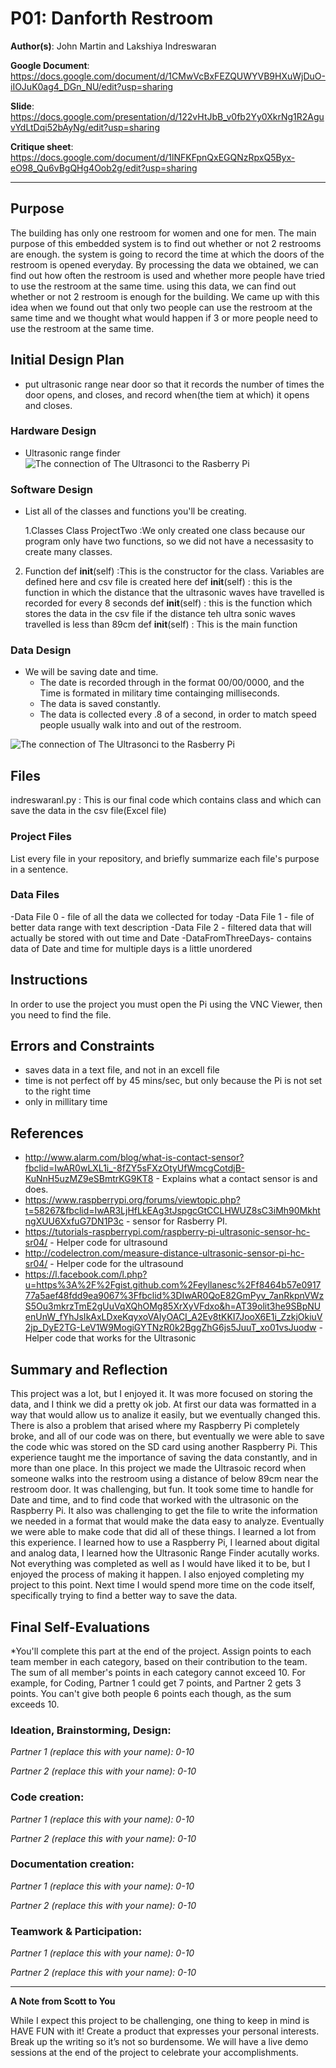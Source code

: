 # P01: Danforth Restroom

**Author(s)**: John Martin and Lakshiya Indreswaran

**Google Document**: https://docs.google.com/document/d/1CMwVcBxFEZQUWYVB9HXuWjDuO-iIOJuK0ag4_DGn_NU/edit?usp=sharing

**Slide**: https://docs.google.com/presentation/d/122vHtJbB_v0fb2Yy0XkrNg1R2AguvYdLtDqi52bAyNg/edit?usp=sharing

**Critique sheet**: https://docs.google.com/document/d/1lNFKFpnQxEGQNzRpxQ5Byx-eO98_Qu6vBgQHg4Oob2g/edit?usp=sharing

---
## Purpose
The building has only one restroom for women and one for men. The main purpose of this embedded system is to find out whether or not 2 restrooms are enough. the system is going to record the time at which the doors of the restroom is opened everyday. By processing the data we obtained, we can find out how often the restroom is used and whether more people have tried to use the restroom at the same time. using this data, we can find out whether or not 2 restroom is enough for the building. We came up with this idea when we found out that only two people can use the restroom at the same time and we thought what would happen if 3 or more people need to use the restroom at the same time.

## Initial Design Plan
- put ultrasonic range near door so that it records the number of times the door opens, and closes, and record when(the tiem at which) it opens and closes. 

### Hardware Design
-  Ultrasonic range finder 
![The connection of The Ultrasonci to the Rasberry Pi](P02image.png)

### Software Design
- List all of the classes and functions you'll be creating.
  
  1.Classes
    Class ProjectTwo :We only created one class because our program only have two functions, so we did not have a necessasity to create many classes. 
    
 2. Function
     def __init__(self) :This is the constructor for the class. Variables are defined here and csv file is created here
     def __init__(self) : this is the function in which the distance that the ultrasonic waves have travelled is recorded for every 8 seconds
     def __init__(self) : this is the function which stores the data in the csv file if the distance teh ultra sonic waves travelled is less than 89cm
     def __init__(self) : This is the main function

### Data Design
- We will be saving date and time. 
  - The date is recorded through in the format 00/00/0000, and the Time is formated in military time containging milliseconds. 
  - The data is saved constantly.
  - The data is collected every .8 of a second, in order to match speed people usually walk into and out of the restroom. 

![The connection of The Ultrasonci to the Rasberry Pi](images/DataTable.png)

## Files
indreswaranl.py : This is our final code which contains class and which can save the data in the csv file(Excel file)

### Project Files
List every file in your repository, and briefly summarize each file's purpose in a sentence.

### Data Files
-Data File 0 - file of all the data we collected for today 
-Data File 1 - file of better data range with text description
-Data File 2 - filtered data that will actually be stored with out time and Date
-DataFromThreeDays- contains data of Date  and time for multiple days is a little unordered 

## Instructions
In order to use the project you must open the Pi using the VNC Viewer, then you need to find the file. 

## Errors and Constraints
- saves data in a text file, and not in an excell file 
- time is not perfect off by 45 mins/sec, but only because the Pi is not set to the right time
- only in millitary time

## References
- http://www.alarm.com/blog/what-is-contact-sensor?fbclid=IwAR0wLXL1i_-8fZY5sFXzOtyUfWmcgCotdjB-KuNnH5uzMZ9eSBmtrKG9KT8 - Explains what a contact sensor is and does.
- https://www.raspberrypi.org/forums/viewtopic.php?t=58267&fbclid=IwAR3LjHfLkEAg3tJspgcGtCCLHWUZ8sC3iMh90MkhtngXUU6XxfuG7DN1P3c -
sensor for Rasberry PI. 
- https://tutorials-raspberrypi.com/raspberry-pi-ultrasonic-sensor-hc-sr04/ - Helper code for ultrasound 
- http://codelectron.com/measure-distance-ultrasonic-sensor-pi-hc-sr04/ - Helper code for the ultrasound
- https://l.facebook.com/l.php?u=https%3A%2F%2Fgist.github.com%2Feyllanesc%2Ff8464b57e091777a5aef48fdd9ea9067%3Ffbclid%3DIwAR0QoE82GmPyv_7anRkpnVWzS5Ou3mkrzTmE2gUuVqXQhOMg85XrXyVFdxo&h=AT39olit3he9SBpNUenUnW_fYhJsIkAxLDxeKqyxoVAIyOACI_A2Ev8tKKI7JooX6E1i_ZzkjOkiuV2jp_DyE2TG-LeV1W9MogiGYTNzR0k2BggZhG6js5JuuT_xo01vsJuodw - Helper code that works for the Ultrasonic 


## Summary and Reflection
  This project was a lot, but I enjoyed it. It was more focused on storing the data, and I think we did a pretty ok job. At first our data was formatted in a way that would allow us to analize it easily, but we eventually changed this. There is also a problem that arised where my Raspberry Pi completely broke, and all of our code was on there, but eventually we were able to save the code whic was stored on the SD card using another Raspberry Pi. This experience taught me the importance of saving the data constantly, and in more than one place. 
   In this project we made the Ultrasoic record when someone walks into the restroom using a distance of below 89cm near the restroom door. It was challenging, but fun. It took some time to handle for Date and time, and to find code that worked with the ultrasonic on the Raspberry Pi. It also was challenging to get the file to write the information we needed in a format that would make the data easy to analyze. Eventually we were able to make code that did all of these things. 
   I learned a lot from this experience. I learned how to use a Raspberry Pi, I learned about digital and analog data, I learned how the Ultrasonic Range Finder acutally works. Not everything was completed as well as I would have liked it to be, but I enjoyed the process of making it happen. I also enjoyed completing my project to this point. Next time I would spend more time on the code itself, specifically trying to find a better way to save the data. 


## Final Self-Evaluations
*You'll complete this part at the end of the project. 
Assign points to each team member in each category, based on their contribution to the team. 
The sum of all member's points in each category cannot exceed 10. 
For example, for Coding, Partner 1 could get 7 points, and Partner 2 gets 3 points. 
You can't give both people 6 points each though, as the sum exceeds 10.

### Ideation, Brainstorming, Design:

*Partner 1 (replace this with your name): 0-10*

*Partner 2 (replace this with your name): 0-10*

### Code creation: 

*Partner 1 (replace this with your name): 0-10*

*Partner 2 (replace this with your name): 0-10*

### Documentation creation:

*Partner 1 (replace this with your name): 0-10*

*Partner 2 (replace this with your name): 0-10*

### Teamwork & Participation:

*Partner 1 (replace this with your name): 0-10*

*Partner 2 (replace this with your name): 0-10*


---
**A Note from Scott to You**

While I expect this project to be challenging, one
thing to keep in mind is HAVE FUN with it! Create a product that
expresses your personal interests. Break up the writing so it’s not so burdensome.
We will have a live demo sessions at the end of the project to celebrate your accomplishments.
